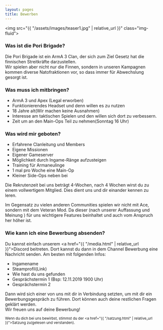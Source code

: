 ```yaml
---
layout: pages
title: Bewerben
---
```


<img src="{{ "/assets/images/teaser1.jpg" | relative_url }}" class="img-fluid">
    
### Was ist die Pori Brigade?

Die Pori Brigade ist ein ArmA 3 Clan, der sich zum Ziel Gesetz hat die finnischen Streitkräfte darzustellen.   
Wir spielen aber nicht nur die Finnen, sondern in unseren Kampagnen kommen diverse Natofraktionen vor, so dass immer für Abwechslung gesorgt ist.   

### Was muss ich mitbringen?

* ArmA 3 und Apex (Legal erworben)
* Funktionierendes Headset und denn willen es zu nutzen
* 18 Jahre alt(Wir machen keine Ausnahmen)
* Interesse am taktischen Spielen und den willen sich dort zu verbessern.
* Zeit um an den Main-Ops Teil zu nehmen(Sonntag 16 Uhr)

### Was wird mir geboten?

* Erfahrene Clanleitung und Members
* Eigene Missionen
* Eigener Gameserver
* Möglichkeit durch Ingame-Ränge aufzusteigen
* Training für Armaneulinge
* 1 mal pro Woche eine Main-Op
* Kleiner Side-Ops neben bei

Die Rekrutenzeit bei uns beträgt 4-Wochen, nach 4 Wochen wirst du zu einem vollwertigem Mitglied. Dies dient uns und dir einander kennen zu leren.

Im Gegensatz zu vielen anderen Communities spielen wir nicht mit Ace, sondern mit dem Veteran Mod.
Da dieser (nach unserer Auffassung und Meinung ) für uns wichtigere Features beinhaltet und auch vom Anspruch her höher ist.

### Wie kann ich eine Bewerbung absenden?

Du kannst einfach unserem <a href="{{ "/media.html" | relative_url }}">Discord</a> beitreten. Dort kannst du dann in dem Channel Bewerbung eine Nachricht senden. Am besten mit folgenden Infos:

* Ingamename
* Steamprofil(Link)
* Wie hast du uns gefunden
* Gesprächstermin 1 (Bsp: 12.11.2019 1900 Uhr)
* Gesprächstermin 2 

Dann wird sich einer von uns mit dir in Verbindung setzten, um mit dir ein Bewerbungsgespräch zu führen.
Dort können auch deine restlichen Fragen geklärt werden.   
Wir freuen uns auf deine Bewerbung!

<sup>Wenn du dich bei uns bewirbst, stimmst du der <a href="{{ "/satzung.html" | relative_url }}">Satzung</a> zu(gelesen und verstanden).</sup>